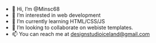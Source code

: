 - 👋 Hi, I’m @Minsc68
- 👀 I’m interested in web development
- 🌱 I’m currently learning HTML/CSS/JS
- 💞️ I’m looking to collaborate on webiste templates.
- 📫 You can reach me at designstudioiceland@gmail.com

<!---
Minsc68/Minsc68 is a ✨ special ✨ repository because its `README.md` (this file) appears on your GitHub profile.
You can click the Preview link to take a look at your changes.
--->
